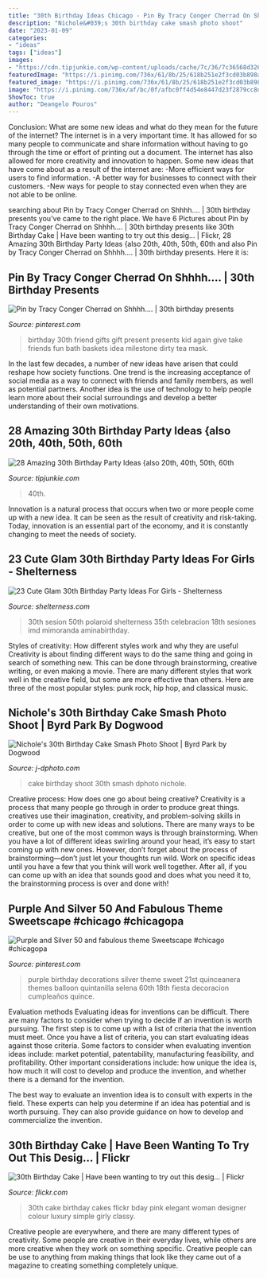 ```yaml
---
title: "30th Birthday Ideas Chicago - Pin By Tracy Conger Cherrad On Shhhh...."
description: "Nichole&#039;s 30th birthday cake smash photo shoot"
date: "2023-01-09"
categories:
- "ideas"
tags: ["ideas"]
images:
- "https://cdn.tipjunkie.com/wp-content/uploads/cache/7c/36/7c36568d326abd1670f793811aac8f41.jpg"
featuredImage: "https://i.pinimg.com/736x/61/8b/25/618b251e2f3cd03b898a0a1d0653196e--to-my-best-friend-best-friend-presents.jpg"
featured_image: "https://i.pinimg.com/736x/61/8b/25/618b251e2f3cd03b898a0a1d0653196e--to-my-best-friend-best-friend-presents.jpg"
image: "https://i.pinimg.com/736x/af/bc/0f/afbc0ff4d54e8447d23f2879cc8da5e0.jpg"
ShowToc: true
author: "Deangelo Pouros"
---
```



Conclusion: What are some new ideas and what do they mean for the future of the internet?
The internet is in a very important time. It has allowed for so many people to communicate and share information without having to go through the time or effort of printing out a document. The internet has also allowed for more creativity and innovation to happen. Some new ideas that have come about as a result of the internet are: 
-More efficient ways for users to find information.
-A better way for businesses to connect with their customers. 
-New ways for people to stay connected even when they are not able to be online.

	

		
searching about Pin by Tracy Conger Cherrad on Shhhh.... | 30th birthday presents you've came to the right place. We have 6 Pictures about Pin by Tracy Conger Cherrad on Shhhh.... | 30th birthday presents like 30th Birthday Cake | Have been wanting to try out this desig… | Flickr, 28 Amazing 30th Birthday Party Ideas {also 20th, 40th, 50th, 60th and also Pin by Tracy Conger Cherrad on Shhhh.... | 30th birthday presents. Here it is:
		
    
## Pin By Tracy Conger Cherrad On Shhhh.... | 30th Birthday Presents

<img loading=lazy src="https://i.pinimg.com/736x/61/8b/25/618b251e2f3cd03b898a0a1d0653196e--to-my-best-friend-best-friend-presents.jpg" onerror="this.onerror=null;this.src='https://tse1.mm.bing.net/th?id=OIP.bYxAkHxarUGo-hbmPV7WTAHaJ6&amp;pid=15.1';" alt="Pin by Tracy Conger Cherrad on Shhhh.... | 30th birthday presents">

_Source: pinterest.com_

>birthday 30th friend gifts gift present presents kid again give take friends fun bath baskets idea milestone dirty tea mask. 

	

In the last few decades, a number of new ideas have arisen that could reshape how society functions. One trend is the increasing acceptance of social media as a way to connect with friends and family members, as well as potential partners. Another idea is the use of technology to help people learn more about their social surroundings and develop a better understanding of their own motivations.

    
## 28 Amazing 30th Birthday Party Ideas {also 20th, 40th, 50th, 60th

<img loading=lazy src="https://cdn.tipjunkie.com/wp-content/uploads/cache/7c/36/7c36568d326abd1670f793811aac8f41.jpg" onerror="this.onerror=null;this.src='https://tse2.mm.bing.net/th?id=OIP.ZtxZvpdWYTb6Xjh8j7_KkQHaJ3&amp;pid=15.1';" alt="28 Amazing 30th Birthday Party Ideas {also 20th, 40th, 50th, 60th">

_Source: tipjunkie.com_

>40th. 

	

Innovation is a natural process that occurs when two or more people come up with a new idea. It can be seen as the result of creativity and risk-taking. Today, innovation is an essential part of the economy, and it is constantly changing to meet the needs of society.

    
## 23 Cute Glam 30th Birthday Party Ideas For Girls - Shelterness

<img loading=lazy src="https://i.shelterness.com/2017/02/04-giant-balloons-banners-and-garlands.jpg" onerror="this.onerror=null;this.src='https://tse1.mm.bing.net/th?id=OIP.uexFYFHb_cbRifhb0lJRcQHaJ4&amp;pid=15.1';" alt="23 Cute Glam 30th Birthday Party Ideas For Girls - Shelterness">

_Source: shelterness.com_

>30th sesion 50th polaroid shelterness 35th celebracion 18th sesiones imd mimoranda aminabirthday. 

	

Styles of creativity: How different styles work and why they are useful
Creativity is about finding different ways to do the same thing and going in search of something new. This can be done through brainstorming, creative writing, or even making a movie. There are many different styles that work well in the creative field, but some are more effective than others. Here are three of the most popular styles: punk rock, hip hop, and classical music.

    
## Nichole&#039;s 30th Birthday Cake Smash Photo Shoot | Byrd Park By Dogwood

<img loading=lazy src="http://www.j-dphoto.com/images/uploaded/pep_0796__.jpg" onerror="this.onerror=null;this.src='https://tse2.mm.bing.net/th?id=OIP.srqOHNqE2Jhff48vNIodcwHaLG&amp;pid=15.1';" alt="Nichole&#039;s 30th Birthday Cake Smash Photo Shoot | Byrd Park by Dogwood">

_Source: j-dphoto.com_

>cake birthday shoot 30th smash dphoto nichole. 

	

Creative process: How does one go about being creative?
Creativity is a process that many people go through in order to produce great things. creatives use their imagination, creativity, and problem-solving skills in order to come up with new ideas and solutions. There are many ways to be creative, but one of the most common ways is through brainstorming. When you have a lot of different ideas swirling around your head, it’s easy to start coming up with new ones. However, don’t forget about the process of brainstorming—don’t just let your thoughts run wild. Work on specific ideas until you have a few that you think will work well together. After all, if you can come up with an idea that sounds good and does what you need it to, the brainstorming process is over and done with!

    
## Purple And Silver 50 And Fabulous Theme Sweetscape #chicago #chicagopa

<img loading=lazy src="https://i.pinimg.com/736x/af/bc/0f/afbc0ff4d54e8447d23f2879cc8da5e0.jpg" onerror="this.onerror=null;this.src='https://tse3.mm.bing.net/th?id=OIP.pB-ihjf7mLjIy_DEhJqgGAHaJ3&amp;pid=15.1';" alt="Purple and Silver 50 and fabulous theme Sweetscape #chicago #chicagopa">

_Source: pinterest.com_

>purple birthday decorations silver theme sweet 21st quinceanera themes balloon quintanilla selena 60th 18th fiesta decoracion cumpleaños quince. 

	

Evaluation methods
Evaluating ideas for inventions can be difficult. There are many factors to consider when trying to decide if an invention is worth pursuing. The first step is to come up with a list of criteria that the invention must meet. Once you have a list of criteria, you can start evaluating ideas against those criteria.
Some factors to consider when evaluating invention ideas include: market potential, patentability, manufacturing feasibility, and profitability. Other important considerations include: how unique the idea is, how much it will cost to develop and produce the invention, and whether there is a demand for the invention.

The best way to evaluate an invention idea is to consult with experts in the field. These experts can help you determine if an idea has potential and is worth pursuing. They can also provide guidance on how to develop and commercialize the invention.

    
## 30th Birthday Cake | Have Been Wanting To Try Out This Desig… | Flickr

<img loading=lazy src="https://c2.staticflickr.com/6/5152/5855952661_d78ed7d671_b.jpg" onerror="this.onerror=null;this.src='https://tse1.mm.bing.net/th?id=OIP.EBFIaHoIf7Mdd_2ZHuj0BgHaJ4&amp;pid=15.1';" alt="30th Birthday Cake | Have been wanting to try out this desig… | Flickr">

_Source: flickr.com_

>30th cake birthday cakes flickr bday pink elegant woman designer colour luxury simple girly classy. 

	

Creative people are everywhere, and there are many different types of creativity. Some people are creative in their everyday lives, while others are more creative when they work on something specific. Creative people can be use to anything from making things that look like they came out of a magazine to creating something completely unique.

